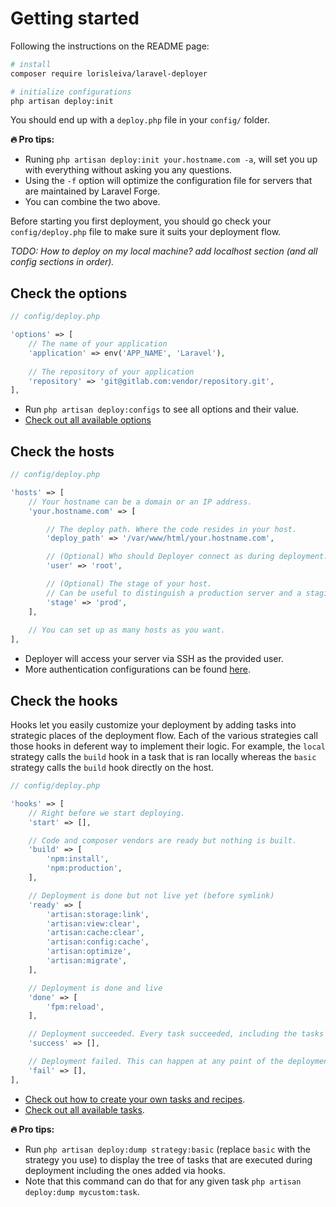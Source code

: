 # Getting started

Following the instructions on the README page:

```bash
# install
composer require lorisleiva/laravel-deployer

# initialize configurations
php artisan deploy:init
```

You should end up with a `deploy.php` file in your `config/` folder.

**:fire: Pro tips:**
* Runing `php artisan deploy:init your.hostname.com -a`, will set you up with everything without asking you any questions.
* Using the `-f` option will optimize the configuration file for servers that are maintained by Laravel Forge.
* You can combine the two above.

Before starting you first deployment, you should go check your `config/deploy.php` file to make sure it suits your deployment flow.

*TODO: How to deploy on my local machine? add localhost section (and all config sections in order).*

## Check the options

```php
// config/deploy.php

'options' => [
    // The name of your application
    'application' => env('APP_NAME', 'Laravel'),
    
    // The repository of your application
    'repository' => 'git@gitlab.com:vendor/repository.git',
],
```

* Run `php artisan deploy:configs` to see all options and their value.
* [Check out all available options](all-options.md)


## Check the hosts

```php
// config/deploy.php

'hosts' => [
    // Your hostname can be a domain or an IP address.
    'your.hostname.com' => [

        // The deploy path. Where the code resides in your host.
        'deploy_path' => '/var/www/html/your.hostname.com',

        // (Optional) Who should Deployer connect as during deployment. 
        'user' => 'root',

        // (Optional) The stage of your host.
        // Can be useful to distinguish a production server and a staging server.
        'stage' => 'prod',
    ],
    
    // You can set up as many hosts as you want.
],
```

* Deployer will access your server via SSH as the provided user.
* More authentication configurations can be found [here](overview-configure-hosts.md).

## Check the hooks

Hooks let you easily customize your deployment by adding tasks into strategic places of the deployment flow. Each of the various strategies call those hooks in deferent way to implement their logic. For example, the `local` strategy calls the `build` hook in a task that is ran locally whereas the `basic` strategy calls the `build` hook directly on the host.

```php
// config/deploy.php

'hooks' => [
    // Right before we start deploying.
    'start' => [],

    // Code and composer vendors are ready but nothing is built.
    'build' => [
        'npm:install',
        'npm:production',
    ],

    // Deployment is done but not live yet (before symlink)
    'ready' => [
        'artisan:storage:link',
        'artisan:view:clear',
        'artisan:cache:clear',
        'artisan:config:cache',
        'artisan:optimize',
        'artisan:migrate',
    ],

    // Deployment is done and live
    'done' => [
        'fpm:reload',
    ],

    // Deployment succeeded. Every task succeeded, including the tasks in the `done` hook.
    'success' => [],

    // Deployment failed. This can happen at any point of the deployment.
    'fail' => [],
],
```

* [Check out how to create your own tasks and recipes](how-to-custom-recipes.md).
* [Check out all available tasks](all-tasks.md).

**:fire: Pro tips:**
* Run `php artisan deploy:dump strategy:basic` (replace `basic` with the strategy you use) to display the tree of tasks that are executed during deployment including the ones added via hooks.
* Note that this command can do that for any given task `php artisan deploy:dump mycustom:task`.